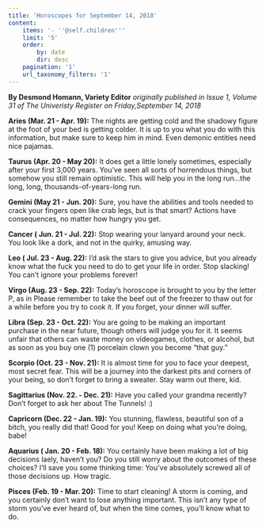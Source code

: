 ```yaml
---
title: 'Horoscopes for September 14, 2018'
content:
    items: '- ''@self.children'''
    limit: '5'
    order:
        by: date
        dir: desc
    pagination: '1'
    url_taxonomy_filters: '1'
---
```


**By Desmond Homann, Variety Editor** _originally published in Issue 1, Volume 31 of The Univeristy Register on Friday,September 14, 2018_

**Aries (Mar. 21 - Apr. 19):** The nights are getting cold and the shadowy figure at the foot of your bed is getting colder. It is up to you what you do with this information, but make sure to keep him in mind. Even demonic entities need nice pajamas.

**Taurus (Apr. 20 - May 20):** It does get a little lonely sometimes, especially after your first 3,000 years. You’ve seen all sorts of horrendous things, but somehow you still remain optimistic. This will help you in the long run...the long, long, thousands-of-years-long run.

**Gemini (May 21 - Jun. 20):** Sure, you have the abilities and tools needed to crack your fingers open like crab legs, but is that smart? Actions have consequences, no matter how hungry you get.

**Cancer ( Jun. 21 - Jul. 22):** Stop wearing your lanyard around your neck. You look like a dork, and not in the quirky, amusing way.

**Leo ( Jul. 23 - Aug. 22):** I’d ask the stars to give you advice, but you already know what the fuck you need to do to get your life in order. Stop slacking! You can’t ignore your problems forever!

**Virgo (Aug. 23 - Sep. 22):** Today’s horoscope is brought to you by the letter P, as in Please remember to take the beef out of the freezer to thaw out for a while before you try to cook it. If you forget, your dinner will suffer.

**Libra (Sep. 23 - Oct. 22):** You are going to be making an important purchase in the near future, though others will judge you for it. It seems unfair that others can waste money on videogames, clothes, or alcohol, but as soon as you buy one (1) porcelain clown you become “that guy.”

**Scorpio (Oct. 23 - Nov. 21):** It is almost time for you to face your deepest, most secret fear. This will be a journey into the darkest pits and corners of your being, so don’t forget to bring a sweater. Stay warm out there, kid.

**Sagittarius (Nov. 22. - Dec. 21):** Have you called your grandma recently? Don’t forget to ask her about The Tunnels! :)

**Capricorn (Dec. 22 - Jan. 19):** You stunning, flawless, beautiful son of a bitch, you really did that! Good for you! Keep on doing what you’re doing, babe!

**Aquarius ( Jan. 20 - Feb. 18):** You certainly have been making a lot of big decisions laely, haven’t you? Do you still worry about the outcomes of these choices? I’ll save you some thinking time: You’ve absolutely screwed all of those decisions up. How tragic.

**Pisces (Feb. 19 - Mar. 20):** Time to start cleaning! A storm is coming, and you certainly don’t want to lose anything important. This isn’t any type of storm you’ve ever heard of, but when the time comes, you’ll know what to do.